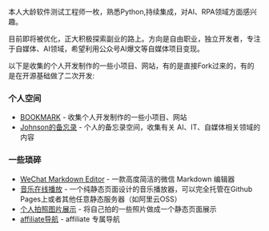 本人大龄软件测试工程师一枚，熟悉Python,持续集成，对AI、RPA领域方面感兴趣。

目前即将被优化，正大积极探索副业的路上。方向是自由职业，独立开发者，专注于自媒体、AI领域，希望利用公众号AI爆文等自媒体项目变现。

以下是收集的个人开发制作的一些小项目、网站，有的是直接Fork过来的，有的是在开源基础做了二次开发:

### 个人空间
- [BOOKMARK](https://szwnba.github.io/szwnba.github.io/) - 收集个人开发制作的一些小项目、网站
- [Johnson的备忘录](https://szwnba.github.io/affweb/) - 个人的备忘录空间，收集有关 AI、IT、自媒体相关领域的内容

### 一些琐碎
- [WeChat Markdown Editor](https://126.plus/md/) - 一款高度简洁的微信 Markdown 编辑器
- [音乐在线播放](https://126.plus/Gmemp/) - 一个纯静态页面设计的音乐播放器，可以完全托管在Github Pages上或者其他任意静态服务器（如阿里云OSS）
- [个人拍照图片展示](https://126.plus/space/) - 将自己拍的一些照片做成一个静态页面展示
- [affiliate导航](https://126.plus/affiliate-bookmark/) - affiliate 专属导航